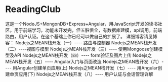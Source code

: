 ﻿# ReadingClub

这是一个NodeJS+MongonDB+Express+Angular，用JavaScript开发的读书社区。用于前端学习，功能未开发完，但五脏俱全，有数据库建模，api调用，前端路由，用户认证。在这个基础上你已经可以做自己的扩展了。
详细博客请见博客：
Nodejs之MEAN栈开发（一）---- 路由与控制器
Nodejs之MEAN栈开发（二）----视图与模型
Nodejs之MEAN栈开发（三）---- 使用Mongoose创建模型及API
Nodejs之MEAN栈开发（四）---- form验证及图片上传
Nodejs之MEAN栈开发（五）---- Angular入门与页面改造
Nodejs之MEAN栈开发（六）---- 用Angular创建单页应用(上)
Nodejs之MEAN栈开发（七）---- 用Angular创建单页应用(下)
Nodejs之MEAN栈开发（八）---- 用户认证与会话管理详解